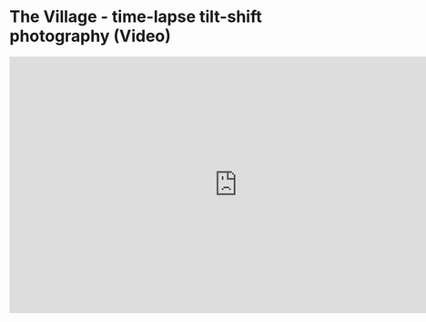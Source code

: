 # The Village - time-lapse tilt-shift photography (Video)

<iframe src="https://player.vimeo.com/video/25945509?h=4aa4de9938" width="800" height="450" frameborder="0" allow="autoplay; fullscreen; picture-in-picture" allowfullscreen></iframe>
